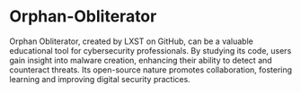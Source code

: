 # Orphan-Obliterator
Orphan Obliterator, created by LXST on GitHub, can be a valuable educational tool for cybersecurity professionals. By studying its code, users gain insight into malware creation, enhancing their ability to detect and counteract threats. Its open-source nature promotes collaboration, fostering learning and improving digital security practices.
